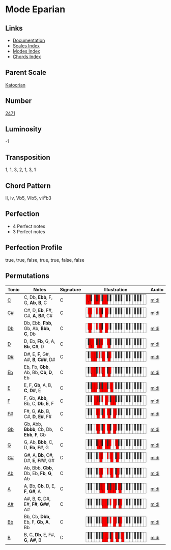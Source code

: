# Mode Eparian

## Links

- [Documentation](README.md)
- [Scales Index](Scales.md)
- [Modes Index](Modes.md)
- [Chords Index](Chords.md)

## Parent Scale

[Katocrian](ScaleKatocrian.md)

## Number

[2471](https://ianring.com/musictheory/scales/2471)

## Luminosity

-1

## Transposition

1, 1, 3, 2, 1, 3, 1

## Chord Pattern

II, iv, Vb5, VIb5, vii⁰b3

## Perfection

- 4 Perfect notes
- 3 Perfect notes

## Perfection Profile

true, true, false, true, true, false, false

## Permutations

| Tonic | Notes | Signature | Illustration | Audio |
|-------|-------|-----------|--------------|-------|
| [C](ModeCNaturalEparian.md) | C, Db, **Ebb**, F, G, **Ab**, **B**, C | C | ![CNaturalEparian](ModeCNaturalEparian.png) | [midi](https://github.com/edipermadi/music/blob/main/docs/ModeCNaturalEparian.mid?raw=true) |
| [C#](ModeCSharpEparian.md) | C#, D, **Eb**, F#, G#, **A**, **B#**, C# | C | ![CSharpEparian](ModeCSharpEparian.png) | [midi](https://github.com/edipermadi/music/blob/main/docs/ModeCSharpEparian.mid?raw=true) |
| [Db](ModeDFlatEparian.md) | Db, Ebb, **Fbb**, Gb, Ab, **Bbb**, **C**, Db | C | ![DFlatEparian](ModeDFlatEparian.png) | [midi](https://github.com/edipermadi/music/blob/main/docs/ModeDFlatEparian.mid?raw=true) |
| [D](ModeDNaturalEparian.md) | D, Eb, **Fb**, G, A, **Bb**, **C#**, D | C | ![DNaturalEparian](ModeDNaturalEparian.png) | [midi](https://github.com/edipermadi/music/blob/main/docs/ModeDNaturalEparian.mid?raw=true) |
| [D#](ModeDSharpEparian.md) | D#, E, **F**, G#, A#, **B**, **C##**, D# | C | ![DSharpEparian](ModeDSharpEparian.png) | [midi](https://github.com/edipermadi/music/blob/main/docs/ModeDSharpEparian.mid?raw=true) |
| [Eb](ModeEFlatEparian.md) | Eb, Fb, **Gbb**, Ab, Bb, **Cb**, **D**, Eb | C | ![EFlatEparian](ModeEFlatEparian.png) | [midi](https://github.com/edipermadi/music/blob/main/docs/ModeEFlatEparian.mid?raw=true) |
| [E](ModeENaturalEparian.md) | E, F, **Gb**, A, B, **C**, **D#**, E | C | ![ENaturalEparian](ModeENaturalEparian.png) | [midi](https://github.com/edipermadi/music/blob/main/docs/ModeENaturalEparian.mid?raw=true) |
| [F](ModeFNaturalEparian.md) | F, Gb, **Abb**, Bb, C, **Db**, **E**, F | C | ![FNaturalEparian](ModeFNaturalEparian.png) | [midi](https://github.com/edipermadi/music/blob/main/docs/ModeFNaturalEparian.mid?raw=true) |
| [F#](ModeFSharpEparian.md) | F#, G, **Ab**, B, C#, **D**, **E#**, F# | C | ![FSharpEparian](ModeFSharpEparian.png) | [midi](https://github.com/edipermadi/music/blob/main/docs/ModeFSharpEparian.mid?raw=true) |
| [Gb](ModeGFlatEparian.md) | Gb, Abb, **Bbbb**, Cb, Db, **Ebb**, **F**, Gb | C | ![GFlatEparian](ModeGFlatEparian.png) | [midi](https://github.com/edipermadi/music/blob/main/docs/ModeGFlatEparian.mid?raw=true) |
| [G](ModeGNaturalEparian.md) | G, Ab, **Bbb**, C, D, **Eb**, **F#**, G | C | ![GNaturalEparian](ModeGNaturalEparian.png) | [midi](https://github.com/edipermadi/music/blob/main/docs/ModeGNaturalEparian.mid?raw=true) |
| [G#](ModeGSharpEparian.md) | G#, A, **Bb**, C#, D#, **E**, **F##**, G# | C | ![GSharpEparian](ModeGSharpEparian.png) | [midi](https://github.com/edipermadi/music/blob/main/docs/ModeGSharpEparian.mid?raw=true) |
| [Ab](ModeAFlatEparian.md) | Ab, Bbb, **Cbb**, Db, Eb, **Fb**, **G**, Ab | C | ![AFlatEparian](ModeAFlatEparian.png) | [midi](https://github.com/edipermadi/music/blob/main/docs/ModeAFlatEparian.mid?raw=true) |
| [A](ModeANaturalEparian.md) | A, Bb, **Cb**, D, E, **F**, **G#**, A | C | ![ANaturalEparian](ModeANaturalEparian.png) | [midi](https://github.com/edipermadi/music/blob/main/docs/ModeANaturalEparian.mid?raw=true) |
| [A#](ModeASharpEparian.md) | A#, B, **C**, D#, E#, **F#**, **G##**, A# | C | ![ASharpEparian](ModeASharpEparian.png) | [midi](https://github.com/edipermadi/music/blob/main/docs/ModeASharpEparian.mid?raw=true) |
| [Bb](ModeBFlatEparian.md) | Bb, Cb, **Dbb**, Eb, F, **Gb**, **A**, Bb | C | ![BFlatEparian](ModeBFlatEparian.png) | [midi](https://github.com/edipermadi/music/blob/main/docs/ModeBFlatEparian.mid?raw=true) |
| [B](ModeBNaturalEparian.md) | B, C, **Db**, E, F#, **G**, **A#**, B | C | ![BNaturalEparian](ModeBNaturalEparian.png) | [midi](https://github.com/edipermadi/music/blob/main/docs/ModeBNaturalEparian.mid?raw=true) |
